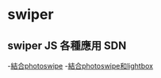 # swiper
## swiper JS 各種應用 SDN
-[結合photoswipe](https://xing-studio-vol-p1.github.io/swiper/swiper+photoswiper.html)
-[結合photoswipe和lightbox](https://xing-studio-vol-p1.github.io/swiper/swiper+photoswipe+lightbox-menu.html)
